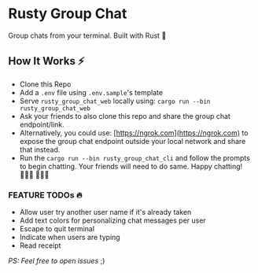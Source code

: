# Rusty Group Chat

Group chats from your terminal. Built with Rust 🦀

## How It Works ⚡️

- Clone this Repo
- Add a `.env` file using `.env.sample`'s template
- Serve `rusty_group_chat_web` locally using: `cargo run --bin rusty_group_chat_web`
- Ask your friends to also clone this repo and share the group chat endpoint/link.
- Alternatively, you could use: [https://ngrok.com](https://ngrok.com) to expose the group chat
  endpoint outside your local network and share that instead.
- Run the `cargo run --bin rusty_group_chat_cli` and follow the prompts to begin chatting. Your friends
  will need to do same. Happy chatting! 👩🏿‍💻 🧑🏿‍💻

### FEATURE TODOs 🔥

- Allow user try another user name if it's already taken
- Add text colors for personalizing chat messages per user
- Escape to quit terminal
- Indicate when users are typing
- Read receipt

_PS: Feel free to open issues_ ;)
